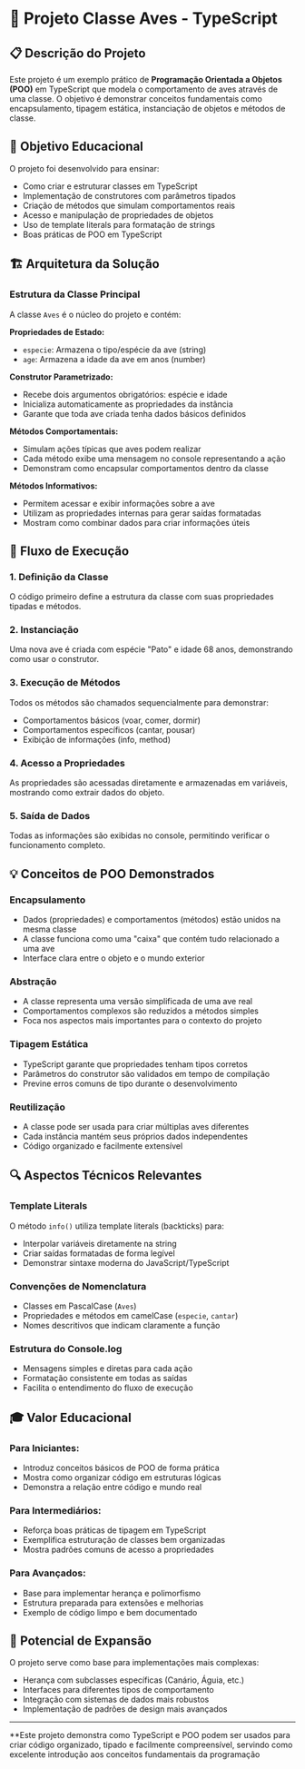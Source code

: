 # 🦅 Projeto Classe Aves - TypeScript

## 📋 Descrição do Projeto

Este projeto é um exemplo prático de **Programação Orientada a Objetos (POO)** em TypeScript que modela o comportamento de aves através de uma classe. O objetivo é demonstrar conceitos fundamentais como encapsulamento, tipagem estática, instanciação de objetos e métodos de classe.

## 🎯 Objetivo Educacional

O projeto foi desenvolvido para ensinar:
- Como criar e estruturar classes em TypeScript
- Implementação de construtores com parâmetros tipados
- Criação de métodos que simulam comportamentos reais
- Acesso e manipulação de propriedades de objetos
- Uso de template literals para formatação de strings
- Boas práticas de POO em TypeScript

## 🏗️ Arquitetura da Solução

### **Estrutura da Classe Principal**

A classe `Aves` é o núcleo do projeto e contém:

**Propriedades de Estado:**
- `especie`: Armazena o tipo/espécie da ave (string)
- `age`: Armazena a idade da ave em anos (number)

**Construtor Parametrizado:**
- Recebe dois argumentos obrigatórios: espécie e idade
- Inicializa automaticamente as propriedades da instância
- Garante que toda ave criada tenha dados básicos definidos

**Métodos Comportamentais:**
- Simulam ações típicas que aves podem realizar
- Cada método exibe uma mensagem no console representando a ação
- Demonstram como encapsular comportamentos dentro da classe

**Métodos Informativos:**
- Permitem acessar e exibir informações sobre a ave
- Utilizam as propriedades internas para gerar saídas formatadas
- Mostram como combinar dados para criar informações úteis

## 🔄 Fluxo de Execução

### **1. Definição da Classe**
O código primeiro define a estrutura da classe com suas propriedades tipadas e métodos.

### **2. Instanciação**
Uma nova ave é criada com espécie "Pato" e idade 68 anos, demonstrando como usar o construtor.

### **3. Execução de Métodos**
Todos os métodos são chamados sequencialmente para demonstrar:
- Comportamentos básicos (voar, comer, dormir)
- Comportamentos específicos (cantar, pousar)
- Exibição de informações (info, method)

### **4. Acesso a Propriedades**
As propriedades são acessadas diretamente e armazenadas em variáveis, mostrando como extrair dados do objeto.

### **5. Saída de Dados**
Todas as informações são exibidas no console, permitindo verificar o funcionamento completo.

## 💡 Conceitos de POO Demonstrados

### **Encapsulamento**
- Dados (propriedades) e comportamentos (métodos) estão unidos na mesma classe
- A classe funciona como uma "caixa" que contém tudo relacionado a uma ave
- Interface clara entre o objeto e o mundo exterior

### **Abstração**
- A classe representa uma versão simplificada de uma ave real
- Comportamentos complexos são reduzidos a métodos simples
- Foca nos aspectos mais importantes para o contexto do projeto

### **Tipagem Estática**
- TypeScript garante que propriedades tenham tipos corretos
- Parâmetros do construtor são validados em tempo de compilação
- Previne erros comuns de tipo durante o desenvolvimento

### **Reutilização**
- A classe pode ser usada para criar múltiplas aves diferentes
- Cada instância mantém seus próprios dados independentes
- Código organizado e facilmente extensível

## 🔍 Aspectos Técnicos Relevantes

### **Template Literals**
O método `info()` utiliza template literals (backticks) para:
- Interpolar variáveis diretamente na string
- Criar saídas formatadas de forma legível
- Demonstrar sintaxe moderna do JavaScript/TypeScript

### **Convenções de Nomenclatura**
- Classes em PascalCase (`Aves`)
- Propriedades e métodos em camelCase (`especie`, `cantar`)
- Nomes descritivos que indicam claramente a função

### **Estrutura do Console.log**
- Mensagens simples e diretas para cada ação
- Formatação consistente em todas as saídas
- Facilita o entendimento do fluxo de execução

## 🎓 Valor Educacional

### **Para Iniciantes:**
- Introduz conceitos básicos de POO de forma prática
- Mostra como organizar código em estruturas lógicas
- Demonstra a relação entre código e mundo real

### **Para Intermediários:**
- Reforça boas práticas de tipagem em TypeScript
- Exemplifica estruturação de classes bem organizadas
- Mostra padrões comuns de acesso a propriedades

### **Para Avançados:**
- Base para implementar herança e polimorfismo
- Estrutura preparada para extensões e melhorias
- Exemplo de código limpo e bem documentado

## 🚀 Potencial de Expansão

O projeto serve como base para implementações mais complexas:
- Herança com subclasses específicas (Canário, Águia, etc.)
- Interfaces para diferentes tipos de comportamento
- Integração com sistemas de dados mais robustos
- Implementação de padrões de design mais avançados

---

**Este projeto demonstra como TypeScript e POO podem ser usados para criar código organizado, tipado e facilmente compreensível, servindo como excelente introdução aos conceitos fundamentais da programação